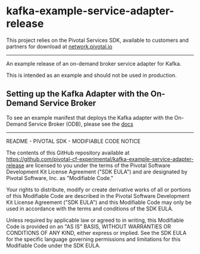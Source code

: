 # kafka-example-service-adapter-release

This project relies on the Pivotal Services SDK, available to customers and partners for download at [network.pivotal.io](http://network.pivotal.io)

---

An example release of an on-demand broker service adapter for Kafka.

This is intended as an example and should not be used in production.

## Setting up the Kafka Adapter with the On-Demand Service Broker

To see an example manifest that deploys the Kafka adapter with the On-Demand Service Broker (ODB), please see the [docs](https://github.com/pivotal-cf-experimental/kafka-example-service-adapter-release/tree/master/docs)

---

README - PIVOTAL SDK - MODIFIABLE CODE NOTICE 

The contents of this GitHub repository available at https://github.com/pivotal-cf-experimental/kafka-example-service-adapter-release are licensed to you 
under the terms of the Pivotal Software Development Kit License Agreement ("SDK EULA") 
and are designated by Pivotal Software, Inc. as "Modifiable Code."

Your rights to distribute, modify or create derivative works of all or portions of this 
Modifiable Code are described in the Pivotal Software Development Kit License Agreement 
("SDK EULA") and this Modifiable Code may only be used in accordance with the terms and
conditions of the SDK EULA.

Unless required by applicable law or agreed to in writing, this Modifiable Code is 
provided on an "AS IS" BASIS, WITHOUT WARRANTIES OR CONDITIONS OF ANY KIND, either 
express or implied. See the SDK EULA for the specific language governing permissions and
limitations for this Modifiable Code under the SDK EULA. 
